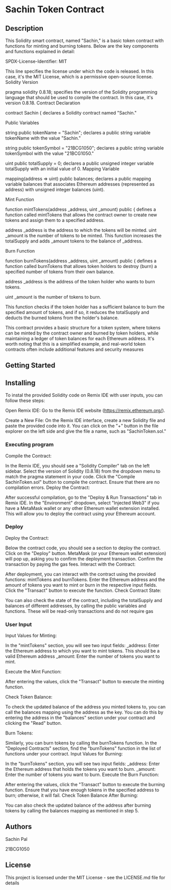 # Sachin Token Contract



## Description

This Solidity smart contract, named "Sachin," is a basic token contract with functions for minting and burning tokens. Below are the key components and functions explained in detail:

SPDX-License-Identifier: MIT

This line specifies the license under which the code is released. In this case, it's the MIT License, which is a permissive open-source license.
Solidity Version

pragma solidity 0.8.18; specifies the version of the Solidity programming language that should be used to compile the contract. In this case, it's version 0.8.18.
Contract Declaration

contract Sachin { declares a Solidity contract named "Sachin."


Public Variables

string public tokenName = "Sachin"; declares a public string variable tokenName with the value "Sachin."

string public tokenSymbol = "21BCG1050"; declares a public string variable tokenSymbol with the value "21BCG1050."

uint public totalSupply = 0; declares a public unsigned integer variable totalSupply with an initial value of 0.
Mapping Variable

mapping(address => uint) public balances; declares a public mapping variable balances that associates Ethereum addresses (represented as address) with unsigned 
integer balances (uint).

Mint Function

function mintTokens(address _address, uint _amount) public { defines a function called mintTokens that allows the contract owner to create new tokens and assign them to a specified address.

address _address is the address to which the tokens will be minted.
uint _amount is the number of tokens to be minted.
This function increases the totalSupply and adds _amount tokens to the balance of _address.

Burn Function

function burnTokens(address _address, uint _amount) public { defines a function called burnTokens that allows token holders to destroy (burn) a specified number of tokens from their own balance.

address _address is the address of the token holder who wants to burn tokens.

uint _amount is the number of tokens to burn.

This function checks if the token holder has a sufficient balance to burn the specified amount of tokens, and if so, it reduces the totalSupply and deducts the burned tokens from the holder's balance.

This contract provides a basic structure for a token system, where tokens can be minted by the contract owner and burned by token holders, while maintaining a ledger of token balances for each Ethereum address. It's worth noting that this is a simplified example, and real-world token contracts often include additional features and security measures

## Getting Started


## Installing 

To instal the provided Solidity code on Remix IDE with user inputs, you can follow these steps:

Open Remix IDE: Go to the Remix IDE website (https://remix.ethereum.org/).

Create a New File: On the Remix IDE interface, create a new Solidity file and paste the provided code into it. You can click on the "+" button in the file explorer on the left side and give the file a name, such as "SachinToken.sol."


### Executing program

Compile the Contract:

In the Remix IDE, you should see a "Solidity Compiler" tab on the left sidebar.
Select the version of Solidity (0.8.18) from the dropdown menu to match the pragma statement in your code.
Click the "Compile SachinToken.sol" button to compile the contract. Ensure that there are no compilation errors.
Deploy the Contract:

After successful compilation, go to the "Deploy & Run Transactions" tab in Remix IDE.
In the "Environment" dropdown, select "Injected Web3" if you have a MetaMask wallet or any other Ethereum wallet extension installed. This will allow you to deploy the contract using your Ethereum account.


### Deploy

Deploy the Contract:

Below the contract code, you should see a section to deploy the contract.
Click on the "Deploy" button.
MetaMask (or your Ethereum wallet extension) will pop up, asking you to confirm the deployment transaction. Confirm the transaction by paying the gas fees.
Interact with the Contract:

After deployment, you can interact with the contract using the provided functions: mintTokens and burnTokens.
Enter the Ethereum address and the amount of tokens you want to mint or burn in the respective input fields.
Click the "Transact" button to execute the function.
Check Contract State:

You can also check the state of the contract, including the totalSupply and balances of different addresses, by calling the public variables and functions. These will be read-only transactions and do not require gas

### User Input

Input Values for Minting:


In the "mintTokens" section, you will see two input fields:
_address: Enter the Ethereum address to which you want to mint tokens. This should be a valid Ethereum address 
_amount: Enter the number of tokens you want to mint.


Execute the Mint Function:

After entering the values,
click the "Transact" button to execute the minting function. 


Check Token Balance:

To check the updated balance of the address you minted tokens to, you can call the balances mapping using the address as the key. You can do this by entering the address in the "balances" section under your contract and clicking the "Read" button.


Burn Tokens:

Similarly, you can burn tokens by calling the burnTokens function.
In the "Deployed Contracts" section, find the "burnTokens" function in the list of functions under your contract.
Input Values for Burning:

In the "burnTokens" section, you will see two input fields:
_address: Enter the Ethereum address that holds the tokens you want to burn.
_amount: Enter the number of tokens you want to burn.
Execute the Burn Function:

After entering the values, click the "Transact" button to execute the burning function. Ensure that you have enough tokens in the specified address to burn; otherwise, it will fail.
Check Token Balance After Burning:

You can also check the updated balance of the address after burning tokens by calling the balances mapping as mentioned in step 5.


## Authors

Sachin Pal

21BCG1050


## License

This project is licensed under the MIT License - see the LICENSE.md file for details
